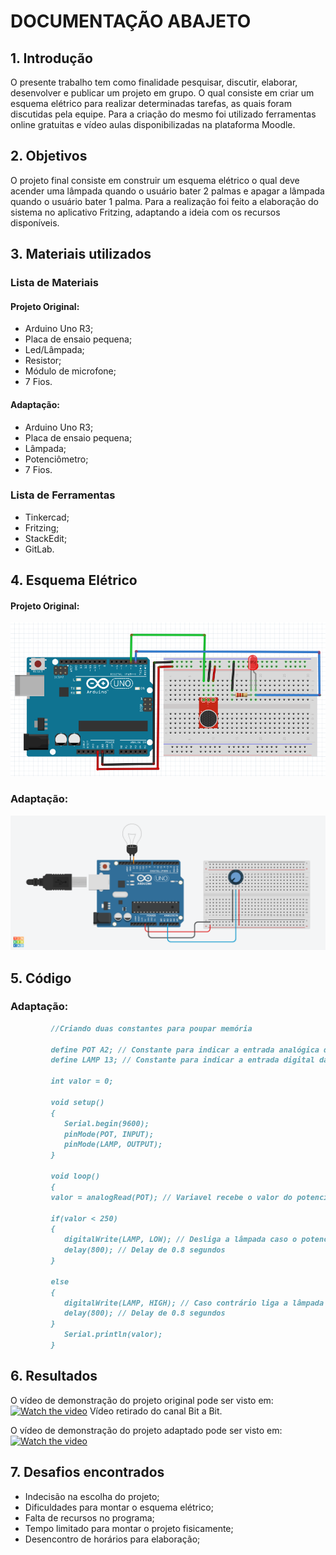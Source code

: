 # DOCUMENTAÇÃO ABAJETO

## 1. Introdução
O presente trabalho tem como finalidade pesquisar, discutir, elaborar, desenvolver e publicar um projeto em grupo. O qual consiste em criar um esquema elétrico para realizar determinadas tarefas, as quais foram discutidas pela equipe. Para a criação do mesmo foi utilizado ferramentas online gratuitas e vídeo aulas disponibilizadas na plataforma Moodle.

## 2. Objetivos
O projeto final consiste em construir um esquema elétrico o qual deve acender uma lâmpada quando o usuário bater 2 palmas e apagar a lâmpada quando o usuário bater 1 palma. Para a realização foi feito a elaboração do sistema no aplicativo Fritzing, adaptando a ideia com os recursos disponíveis.
   
## 3. Materiais utilizados
### Lista de Materiais 
#### Projeto Original:
 - Arduino Uno R3;
 - Placa de ensaio pequena;
 - Led/Lâmpada;
 - Resistor;
 - Módulo de microfone;
  - 7 Fios. 

#### Adaptação:
 - Arduino Uno R3;
 - Placa de ensaio pequena;
 - Lâmpada;
 - Potenciômetro;
 - 7 Fios.

### Lista de Ferramentas
 - Tinkercad;
 - Fritzing;
 - StackEdit;
 - GitLab.

## 4. Esquema Elétrico
#### Projeto Original:
![](esquema.png)

### Adaptação:
![](fotoprojeto.jpeg)
## 5. Código


### Adaptação:
```markdown
         //Criando duas constantes para poupar memória

         define POT A2; // Constante para indicar a entrada analógica do potenciômetro
         define LAMP 13; // Constante para indicar a entrada digital da lâmpada

         int valor = 0;

         void setup()
         {
            Serial.begin(9600);
            pinMode(POT, INPUT);
            pinMode(LAMP, OUTPUT);
         }

         void loop()
         {
         valor = analogRead(POT); // Variavel recebe o valor do potenciômetro   
            
         if(valor < 250)
         {
            digitalWrite(LAMP, LOW); // Desliga a lâmpada caso o potenciômetro esteja abaixo de 250
            delay(800); // Delay de 0.8 segundos
         }

         else
         {
            digitalWrite(LAMP, HIGH); // Caso contrário liga a lâmpada 
            delay(800); // Delay de 0.8 segundos
         }
            Serial.println(valor);
         }
```

## 6. Resultados
O vídeo de demonstração do projeto original pode ser visto em:
[![Watch the video](https://i.imgur.com/vKb2F1B.png)](https://www.youtube.com/watch?v=gwvSn29RevI)
Vídeo retirado do canal Bit a Bit.

O vídeo de demonstração do projeto adaptado pode ser visto em:
[![Watch the video](https://i.imgur.com/vKb2F1B.png)](https://www.youtube.com/watch?v=dNpyp3jWUP4)

## 7. Desafios encontrados

 - Indecisão na escolha do projeto;
 - Dificuldades para montar o esquema elétrico;
 - Falta de recursos no programa;
 - Tempo limitado para montar o projeto fisicamente;
 - Desencontro de horários para elaboração;
